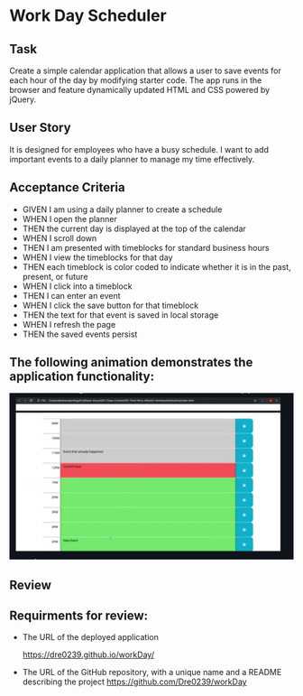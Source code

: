 # Work Day Scheduler

## Task

Create a simple calendar application that allows a user to save events for each hour of the day by modifying starter code. The app runs in the browser and feature dynamically updated HTML and CSS powered by jQuery.

## User Story

It is designed for employees who have a busy schedule. I want to add important events to a daily planner to manage my time effectively.

## Acceptance Criteria

- GIVEN I am using a daily planner to create a schedule
- WHEN I open the planner
- THEN the current day is displayed at the top of the calendar
- WHEN I scroll down
- THEN I am presented with timeblocks for standard business hours
- WHEN I view the timeblocks for that day
- THEN each timeblock is color coded to indicate whether it is in the past, present, or future
- WHEN I click into a timeblock
- THEN I can enter an event
- WHEN I click the save button for that timeblock
- THEN the text for that event is saved in local storage
- WHEN I refresh the page
- THEN the saved events persist

## The following animation demonstrates the application functionality:

<img src="./Assets/workDay.png" alt ="pic of app" title="Work Day Secheler" />

## Review

## Requirments for review:

- The URL of the deployed application

  https://dre0239.github.io/workDay/

- The URL of the GitHub repository, with a unique name and a README describing the project
  https://github.com/Dre0239/workDay
